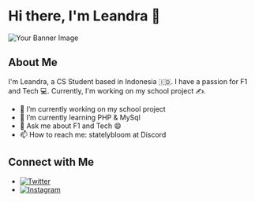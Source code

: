 # Hi there, I'm Leandra 👋

![Your Banner Image](https://wallpapers.com/images/hd/ultrawide-minimalist-oqtjbvcq3vyb8ljf.webp)

## About Me

I'm Leandra, a CS Student based in Indonesia 🇮🇩. I have a passion for F1 and Tech 💻. Currently, I'm working on my school project ✍️.

- 🔭 I’m currently working on my school project
- 🌱 I’m currently learning PHP & MySql
- 💬 Ask me about F1 and Tech 😄
- 📫 How to reach me: statelybloom at Discord

## Connect with Me

- [![Twitter](https://img.shields.io/badge/-Twitter-blue)](https://x.com/Leandra_Wisnu)
- [![Instagram](https://img.shields.io/badge/-Instagram-purple)](https://www.instagram.com/leandra.ltly/)
